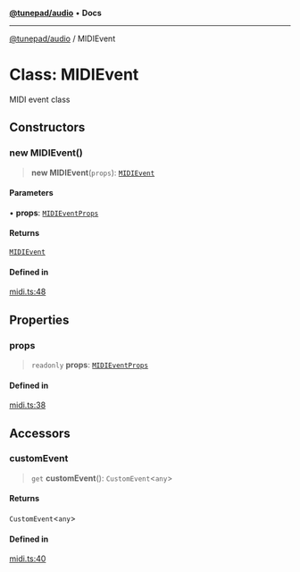 [**@tunepad/audio**](../README.md) • **Docs**

***

[@tunepad/audio](../globals.md) / MIDIEvent

# Class: MIDIEvent

MIDI event class

## Constructors

### new MIDIEvent()

> **new MIDIEvent**(`props`): [`MIDIEvent`](MIDIEvent.md)

#### Parameters

• **props**: [`MIDIEventProps`](../interfaces/MIDIEventProps.md)

#### Returns

[`MIDIEvent`](MIDIEvent.md)

#### Defined in

[midi.ts:48](https://github.com/TIDAL-Lab/tunepad_audio/blob/1e1bd16c9c764bdf488b791f76cac7abae0e3b33/src/midi.ts#L48)

## Properties

### props

> `readonly` **props**: [`MIDIEventProps`](../interfaces/MIDIEventProps.md)

#### Defined in

[midi.ts:38](https://github.com/TIDAL-Lab/tunepad_audio/blob/1e1bd16c9c764bdf488b791f76cac7abae0e3b33/src/midi.ts#L38)

## Accessors

### customEvent

> `get` **customEvent**(): `CustomEvent`\<`any`\>

#### Returns

`CustomEvent`\<`any`\>

#### Defined in

[midi.ts:40](https://github.com/TIDAL-Lab/tunepad_audio/blob/1e1bd16c9c764bdf488b791f76cac7abae0e3b33/src/midi.ts#L40)
